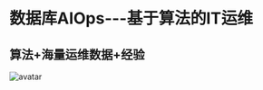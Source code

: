# 数据库AIOps---基于算法的IT运维
## 算法+海量运维数据+经验

![avatar](https://edwinjiang703.github.io/images/AIops_total.png)
<!-- more -->
